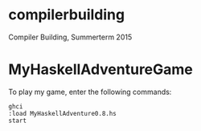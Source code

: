 # compilerbuilding
Compiler Building, Summerterm 2015

# MyHaskellAdventureGame
To play my game, enter the following commands:
```
ghci
:load MyHaskellAdventure0.8.hs
start
```
